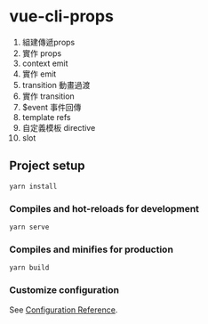 # vue-cli-props

1. 組建傳遞props
2. 實作 props
3. context emit
4. 實作 emit
5. transition 動畫過渡
6. 實作 transition
7. $event 事件回傳
8. template refs
9. 自定義模板 directive
10. slot

## Project setup
```
yarn install
```

### Compiles and hot-reloads for development
```
yarn serve
```

### Compiles and minifies for production
```
yarn build
```

### Customize configuration
See [Configuration Reference](https://cli.vuejs.org/config/).
